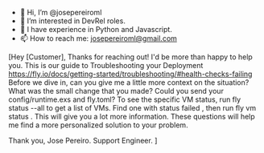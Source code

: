 - 👋 Hi, I’m @josepereiroml
- 👀 I’m interested in DevRel roles.
- 🌱 I have experience in Python and Javascript.
- 📫 How to reach me: josepereiroml@gmail.com
<!---
josepereiroml/josepereiroml is a ✨ special ✨ repository because its `README.md` (this file) appears on your GitHub profile.
You can click the Preview link to take a look at your changes.
--->

[Hey [Customer], 
Thanks for reaching out! I'd be more than happy to help you. This is our guide to Troubleshooting your Deployment https://fly.io/docs/getting-started/troubleshooting/#health-checks-failing
Before we dive in, can you give me a little more context on the situation? What was the small change that you made? Could you send your config/runtime.exs and fly.toml? To see the specific VM status, run fly status --all to get a list of VMs. Find one with status failed , then run fly vm status <id> . This will give you a lot more information.
These questions will help me find a more personalized solution to your problem.

Thank you,
Jose Pereiro.
Support Engineer.
]
